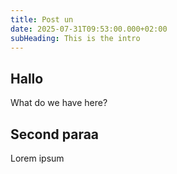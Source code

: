 ```yaml
---
title: Post un
date: 2025-07-31T09:53:00.000+02:00
subHeading: This is the intro
---
```

## Hallo

What do we have here?

## Second paraa

Lorem ipsum
